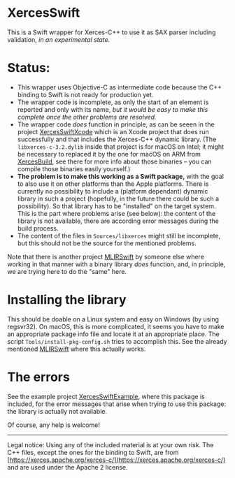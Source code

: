 # XercesSwift

This is a Swift wrapper for Xerces-C++ to use it as SAX parser including validation, _in an experimental state._

# Status:

- This wrapper uses Objective-C as intermediate code because the C++ binding to Swift is not ready for production yet.
- The wrapper code is incomplete, as only the start of an element is reported and only with its name, _but it would be easy to make this complete once the other problems are resolved._
- The wrapper code _does_ function in principle, as can be seeen in the project [XercesSwiftXcode](https://github.com/stefanspringer1/XercesSwiftXcode) which is an Xcode project that does run successfully and that includes the Xerces-C++ dynamic library. (The `libxerces-c-3.2.dylib` inside that project is for macOS on Intel; it might be necessary to replaced it by the one for macOS on ARM from [XercesBuild](https://github.com/stefanspringer1/XercesBuild), see there for more info about those binaries – you can compile those binaries easily yourself.)
- **The problem is to make this working as a Swift package,** with the goal to also use it on other platforms than the Apple platforms. There is currently no possibility to include a (platform dependant) dynamic library in such a project (hopefully, in the future there could be such a possibility). So that library has to be "installed" on the target system. This is the part where problems arise (see below): the content of the library is not available, there are according error messages during the build process.
- The content of the files in `Sources/libxerces` might still be incomplete, but this should not be the source for the mentioned problems.

Note that there is another project [MLIRSwift](https://github.com/circt/MLIRSwift) by someone else where working in that manner with a binary library _does_ function, and, in principle, we are trying here to do the "same" here.

# Installing the library

This should be doable on a Linux system and easy on Windows (by using regsvr32). On macOS, this is more complicated, it seems you have to make an appropriate package info file and locate it at an appropriate place. The script `Tools/install-pkg-config.sh` tries to accomplish this. See the already mentioned [MLIRSwift](https://github.com/circt/MLIRSwift) where this actually works.

# The errors

See the example project [XercesSwiftExample](https://github.com/stefanspringer1/XercesSwiftExample), where this package is included, for the error messages that arise when trying to use this package: the library is actually not available.

Of course, any help is welcome!

---

Legal notice: Using any of the included material is at your own risk. The C++ files, except the ones for the binding to Swift, are from [https://xerces.apache.org/xerces-c/](https://xerces.apache.org/xerces-c/) and are used under the Apache 2 license.